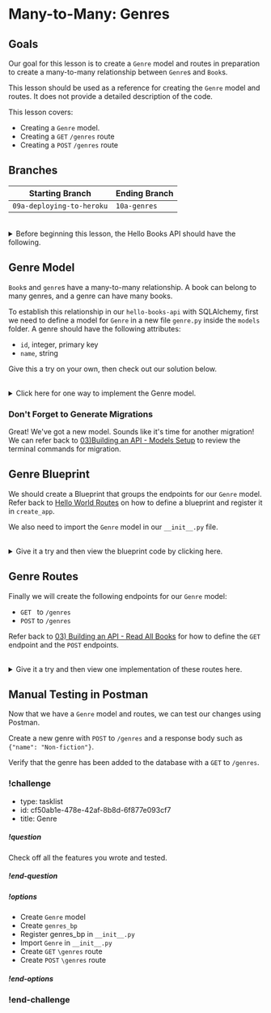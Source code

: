 # Many-to-Many: Genres

## Goals

Our goal for this lesson is to create a `Genre` model and routes in preparation to create a many-to-many relationship between `Genre`s and `Book`s.

This lesson should be used as a reference for creating the `Genre` model and routes. It does not provide a detailed description of the code.

This lesson covers:

- Creating a `Genre` model.
- Creating a `GET` `/genres` route
- Creating a `POST` `/genres` route

## Branches

| Starting Branch | Ending Branch|
|--|--|
|`09a-deploying-to-heroku` |`10a-genres`|

<br/>

<details>
    <summary>
        Before beginning this lesson, the Hello Books API should have the following.
    </summary>

- A `hello_books_development` database
- A `book` table defined
- A `Book` model defined that contains the instance method `to_dict` and class method `from_dict`
- An `author` table defined
- A `Author` model defined that contains the instance method `to_dict` and class method `from_dict`

Endpoints defined for these RESTful routes:
- `GET` to `/books`
- `POST` to `/books`
- `GET` to `/books/<book_id>`
- `PUT` to `/books/<book_id>`
- `DELETE` to `/books/<book_id>`
- `POST` to `/authors`
- `GET` to `/authors`
- `POST` to `/authors/<author_id>/books`
- `GET` to `authors/<author_id>/books`

The `Book` model and table should have the following columns:
- `id`
- `title`
- `description`
- `author_id` (foreign key)
- `author` (model only)

The `Author` model and table should have the following columns:
- `id`
- `name`
- `books` (model only)

`route_utilities.py` should contain:
- The function `validate_model()` that can retrieve a model of any type
- The function `create_model()` which will call the `from_dict` method on any class passed as the parameter to create a model of any type.
- The function `get_models_with_filters()` that can apply filters from a dictionary parameter to retrieve models of any type. 

</details>

## Genre Model

`Book`s and `genre`s have a many-to-many relationship. A book can belong to many genres, and a genre can have many books.

To establish this relationship in our `hello-books-api` with SQLAlchemy, first we need to define a model for `Genre` in a new file `genre.py` inside the `models` folder. A genre should have the following attributes:
* `id`, integer, primary key
* `name`, string

Give this a try on your own, then check out our solution below.

<br />

<details>
  <summary>Click here for one way to implement the Genre model.</summary>

  ``` python
  # app/models/genre.py
  from app import db

  class Genre(db.Model):
      id = db.Column(db.Integer, primary_key=True, autoincrement=True)
      name = db.Column(db.String)
  ```
</details>

### Don't Forget to Generate Migrations

Great! We've got a new model. Sounds like it's time for another migration! We can refer back to [03)Building an API - Models Setup](../api-3-database-models-read/models-setup.md) to review the terminal commands for migration.

## Genre Blueprint

We should create a Blueprint that groups the endpoints for our `Genre` model. Refer back to [Hello World Routes](../api-1-setup-read/hello-world-routes.md) on how to define a blueprint and register it in `create_app`.

We also need to import the `Genre` model in our `__init__.py` file.

<br/>
<details>
  <summary>Give it a try and then view the blueprint code by clicking here.</summary>


  ``` python
  # app/routes.py

  ...
  genres_bp = Blueprint("genres", __name__, url_prefix="/genres")
  ```

  ``` python
  # app/__init__.py

  ...
  from app.models.genre import Genre

  ...
  # Register Blueprints here
  from .routes import books_bp, authors_bp, genres_bp
  app.register_blueprint(books_bp)
  app.register_blueprint(authors_bp)
  app.register_blueprint(genres_bp)

  ```
</details>

## Genre Routes
Finally we will create the following endpoints for our `Genre` model:
- `GET ` to `/genres`
- `POST` to `/genres`

Refer back to [03) Building an API - Read All Books](../api-3-database-models-read/read-all-books.md) for how to define the `GET` endpoint and the `POST` endpoints.

<br/>

<details>
  <summary>Give it a try and then view one implementation of these routes here.</summary>

```python
@genres_bp.route("", methods=["POST"])
def create_genre():
    request_body = request.get_json()
    new_genre = Genre(name=request_body["name"],)

    db.session.add(new_genre)
    db.session.commit()

    return make_response(jsonify(f"Genre {new_genre.name} successfully created"), 201)

@genres_bp.route("", methods=["GET"])
def read_all_genres():
    
    genres = Genre.query.all()

    genres_response = []
    for genre in genres:
        genres_response.append(
            {
                "name": genre.name
            }
        )
    return jsonify(genres_response)
```
</details>

## Manual Testing in Postman

Now that we have a `Genre` model and routes, we can test our changes using Postman.

Create a new genre with `POST` to `/genres` and a response body such as `{"name": "Non-fiction"}`.

Verify that the genre has been added to the database with a `GET` to `/genres`.

<!-- prettier-ignore-start -->
### !challenge
* type: tasklist
* id: cf50ab1e-478e-42af-8b8d-6f877e093cf7
* title: Genre
##### !question

Check off all the features you wrote and tested.

##### !end-question
##### !options

* Create `Genre` model
* Create `genres_bp`
* Register genres_bp in `__init__.py`
* Import `Genre` in `__init__.py`
* Create `GET` `\genres` route
* Create `POST` `\genres` route

##### !end-options
### !end-challenge
<!-- prettier-ignore-end -->

